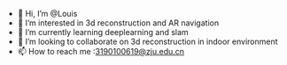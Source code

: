- 👋 Hi, I’m @Louis
- 👀 I’m interested in 3d reconstruction and AR navigation
- 🌱 I’m currently learning deeplearning and slam
- 💞️ I’m looking to collaborate on 3d reconstruction in indoor environment
- 📫 How to reach me :3190100619@zju.edu.cn

<!---
Louis-iot/Louis-iot is a ✨ special ✨ repository because its `README.md` (this file) appears on your GitHub profile.
You can click the Preview link to take a look at your changes.
--->
